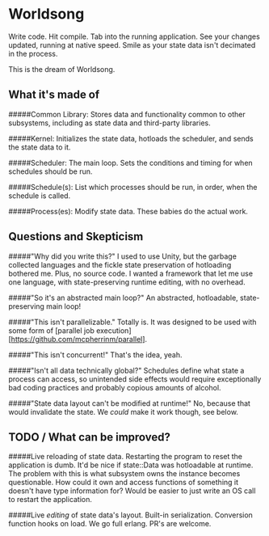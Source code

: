 Worldsong
=========

Write code. Hit compile. Tab into the running application. See your changes updated, running at native speed. Smile as your state data isn't decimated in the process.

This is the dream of Worldsong.


What it's made of
-----------------

#####Common Library:
Stores data and functionality common to other subsystems, including as state data and third-party libraries.

#####Kernel:
Initializes the state data, hotloads the scheduler, and sends the state data to it.

#####Scheduler:
The main loop. Sets the conditions and timing for when schedules should be run.

#####Schedule(s):
List which processes should be run, in order, when the schedule is called.

#####Process(es):
Modify state data. These babies do the actual work.


Questions and Skepticism
------------------------

#####"Why did you write this?"
I used to use Unity, but the garbage collected languages and the fickle state preservation of hotloading bothered me. Plus, no source code.
I wanted a framework that let me use one language, with state-preserving runtime editing, with no overhead.

#####"So it's an abstracted main loop?"
An abstracted, hotloadable, state-preserving main loop!

#####"This isn't parallelizable."
Totally is. It was designed to be used with some form of [parallel job execution][https://github.com/mcpherrinm/parallel].

#####"This isn't concurrent!"
That's the idea, yeah.

#####"Isn't all data technically global?"
Schedules define what state a process can access, so unintended side effects would require exceptionally bad coding practices and probably copious amounts of alcohol.

#####"State data layout can't be modified at runtime!"
No, because that would invalidate the state. We *could* make it work though, see below.


TODO / What can be improved?
----------------------------

#####Live reloading of state data.
Restarting the program to reset the application is dumb. It'd be nice if state::Data was hotloadable at runtime.
The problem with this is what subsystem owns the instance becomes questionable. How could it own and access functions of something it doesn't have type information for?
Would be easier to just write an OS call to restart the application.

#####Live _editing_ of state data's layout.
Built-in serialization. Conversion function hooks on load. We go full erlang. PR's are welcome.
